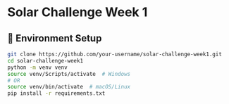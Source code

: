 # Solar Challenge Week 1

## 🚀 Environment Setup

```bash
git clone https://github.com/your-username/solar-challenge-week1.git
cd solar-challenge-week1
python -m venv venv
source venv/Scripts/activate  # Windows
# OR
source venv/bin/activate  # macOS/Linux
pip install -r requirements.txt
